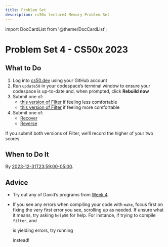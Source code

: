 ```yaml
---
title: Problem Set
description: cs50x lecture4 Memory Problem Set
---
```


import DocCardList from '@theme/DocCardList';

# Problem Set 4 - CS50x 2023

## What to Do

1.  Log into [cs50.dev](https://cs50.dev/) using your GitHub account
2.  Run `update50` in your codespace’s terminal window to ensure your codespace is up-to-date and, when prompted, click **Rebuild now**
3.  Submit one of:
    -   [this version of Filter](less.md) if feeling less comfortable
    -   [this version of Filter](more.md) if feeling more comfortable
4.  Submit one of:
    -   [Recover](recover.md)
    -   [Reverse](reverse.md)

If you submit both versions of Filter, we’ll record the higher of your two scores.

## When to Do It

By [2023-12-31T23:59:00-05:00](https://time.cs50.io/20231231T235900-0500).

## Advice

-   Try out any of David’s programs from [Week 4](https://cs50.harvard.edu/x/2023/psets/weeks/4/).
-   If you see any errors when compiling your code with `make`, focus first on fixing the very first error you see, scrolling up as needed. If unsure what it means, try asking `help50` for help. For instance, if trying to compile `filter`, and

    is yielding errors, try running

    instead!

<DocCardList />
